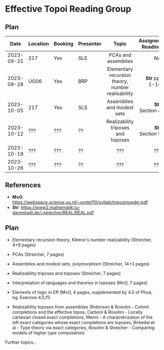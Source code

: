 # Effective Topoi Reading Group

## Plan

| Date       | Location | Booking | Presenter |     Topic                                           |  Assigned Reading | Meeting summary |
|------------|----------| ------- | --------- |:--------------------------------------------------: |------------------:|---------------- |
| 2023-09-21 |  217     | Yes     | SLS       | PCAs and assemblies                                 | NA                | [Meeting #1][1] |
| 2023-09-28 |  UG06    | Yes     | BRP       | Elementary recursion theory, number realisability   | **Str** pp. 1-14  |                 |
| 2023-10-05 |  217     | Yes     | SLS       | Assemblies and modest sets                          | **Str** Section 4 |                 |
| 2023-10-12 |  ???     | ???     | ??        | Realizability triposes and toposes                  | **Str** Section 5 |                 |
| 2023-10-19 |  ???     | ???     | ??        | ???                                                 | ???               |                 |
| 2023-10-26 |  ???     | ???     | ??        | ???                                                 | ???               |                 |

## References

- **MvO**: https://webspace.science.uu.nl/~ooste110/syllabi/toposmoeder.pdf
- **Str**: https://www2.mathematik.tu-darmstadt.de/~streicher/REAL/REAL.pdf

## Plan

- Elementary recursion theory, Kleene's number realizability (Streicher, 4+9 pages)

- PCAs (Streicher, 7 pages)

- Assemblies and modest sets, polymorphism (Streicher, 14+3 pages)

- Realizability triposes and toposes (Streicher, 7 pages)

- Interpretation of languages and theories in toposes (MvO, 7 pages)

- Elements of logic in Eff (MvO, 4 pages, supplemented by 4.5 of Phoa, eg. Exercise 4.5.11)

- Realizability toposes from assemblies (Robinson & Rosolini - Colimit completions and the effective topos, Carboni & Rosolini - Locally cartesian closed exact completions, Menni - A characterization of the left exact categories whose exact completions are toposes, Birkedal et al - Type theory via exact categories, Rosolini & Streicher - Comparing models of higher type computation)

Further topics...

[1]: https://ayberkt.github.io/effective-topoi-meeting-2023-09-21.html
